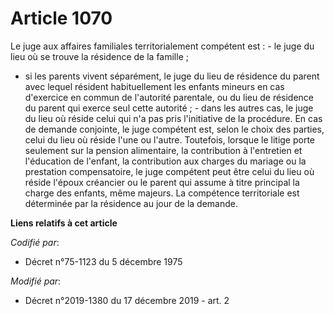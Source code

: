 # Article 1070

Le juge aux affaires familiales territorialement compétent est : - le juge du lieu où se trouve la résidence de la famille ;
- si les parents vivent séparément, le juge du lieu de résidence du parent avec lequel résident habituellement les enfants
mineurs en cas d'exercice en commun de l'autorité parentale, ou du lieu de résidence du parent qui exerce seul cette
autorité ; - dans les autres cas, le juge du lieu où réside celui qui n'a pas pris l'initiative de la procédure. En cas de
demande conjointe, le juge compétent est, selon le choix des parties, celui du lieu où réside l'une ou l'autre. Toutefois,
lorsque le litige porte seulement sur la pension alimentaire, la contribution à l'entretien et l'éducation de l'enfant, la
contribution aux charges du mariage ou la prestation compensatoire, le juge compétent peut être celui du lieu où réside
l'époux créancier ou le parent qui assume à titre principal la charge des enfants, même majeurs. La compétence territoriale
est déterminée par la résidence au jour de la demande.

**Liens relatifs à cet article**

_Codifié par_:

  - Décret n°75-1123 du 5 décembre 1975

_Modifié par_:

  - Décret n°2019-1380 du 17 décembre 2019 - art. 2
